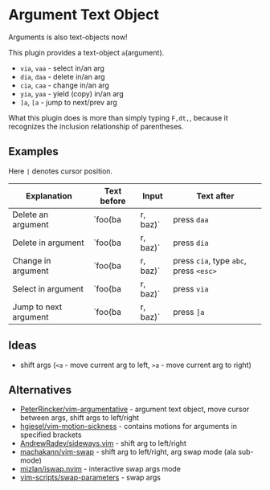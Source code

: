 # Argument Text Object
Arguments is also text-objects now!

This plugin provides a text-object `a`(argument).
- `via`, `vaa` - select in/an arg
- `dia`, `daa` - delete in/an arg
- `cia`, `caa` - change in/an arg
- `yia`, `yaa` - yield (copy) in/an arg
- `]a`, `[a` - jump to next/prev arg

What this plugin does is more than simply typing `F,dt,`,
because it recognizes the inclusion relationship of parentheses.


## Examples
Here `|` denotes cursor position.

| Explanation           | Text before      | Input                                  | Text after        |
|-----------------------|------------------|----------------------------------------|-------------------|
| Delete an argument    | `foo(ba|r, baz)` | press `daa`                            | `foo(|baz)`       |
| Delete in argument    | `foo(ba|r, baz)` | press `dia`                            | `foo(|, baz)`     |
| Change in argument    | `foo(ba|r, baz)` | press `cia`, type `abc`, press `<esc>` | `foo(abc|, baz)`  |
| Select in argument    | `foo(ba|r, baz)` | press `via`                            | `foo(|bar|, baz)` |
| Jump to next argument | `foo(ba|r, baz)` | press `]a`                             | `foo(bar, |baz)`  |


## Ideas
- shift args (`<a` - move current arg to left, `>a` - move current arg to right)


## Alternatives
- [PeterRincker/vim-argumentative](https://github.com/PeterRincker/vim-argumentative) - argument text object, move cursor between args, shift args to left/right
- [hgiesel/vim-motion-sickness](https://github.com/hgiesel/vim-motion-sickness#field-text-objects) - contains motions for arguments in specified brackets
- [AndrewRadev/sideways.vim](https://github.com/AndrewRadev/sideways.vim) - shift arg to left/right
- [machakann/vim-swap](https://github.com/machakann/vim-swap) - shift arg to left/right, arg swap mode (ala sub-mode)
- [mizlan/iswap.nvim](https://github.com/mizlan/iswap.nvim) - interactive swap args mode
- [vim-scripts/swap-parameters](https://github.com/vim-scripts/swap-parameters) - swap args

